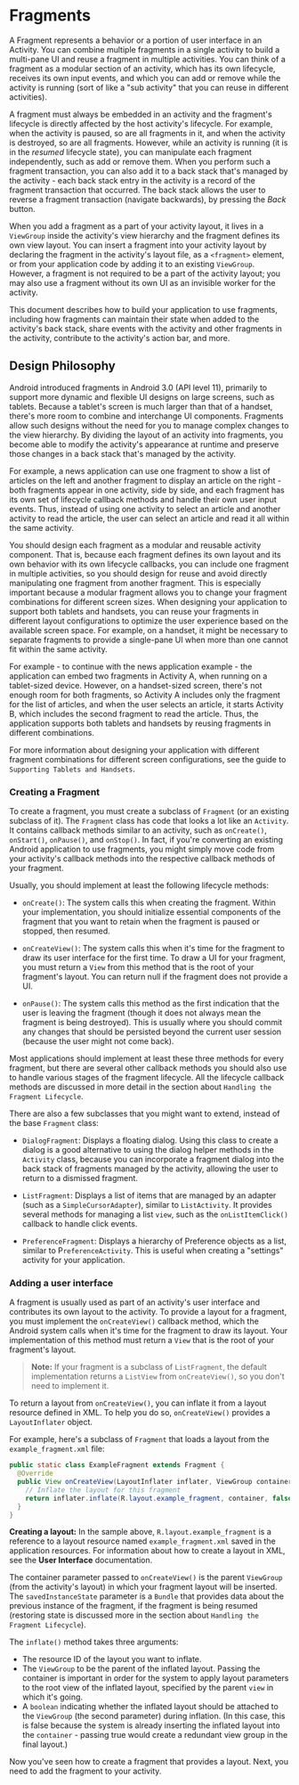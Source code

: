
# Fragments

A Fragment represents a behavior or a portion of user interface in an Activity. 
You can combine multiple fragments in a single activity to build a multi-pane UI 
and reuse a fragment in multiple activities. 
You can think of a fragment as a modular section of an activity, which has its own lifecycle, 
receives its own input events, and which you can add or remove while the activity is running 
(sort of like a "sub activity" that you can reuse in different activities).

A fragment must always be embedded in an activity and the fragment's lifecycle is directly affected 
by the host activity's lifecycle. 
For example, when the activity is paused, so are all fragments in it, 
and when the activity is destroyed, so are all fragments. 
However, while an activity is running (it is in the *resumed* lifecycle state), 
you can manipulate each fragment independently, such as add or remove them. 
When you perform such a fragment transaction, 
you can also add it to a back stack that's managed by the activity - 
each back stack entry in the activity is a record of the fragment transaction that occurred. 
The back stack allows the user to reverse a fragment transaction (navigate backwards), 
by pressing the *Back* button.

When you add a fragment as a part of your activity layout, 
it lives in a `ViewGroup` inside the activity's view hierarchy and the fragment defines its own view layout. 
You can insert a fragment into your activity layout by declaring the fragment in the activity's layout file, 
as a `<fragment>` element, or from your application code by adding it to an existing `ViewGroup`. 
However, a fragment is not required to be a part of the activity layout; 
you may also use a fragment without its own UI as an invisible worker for the activity.

This document describes how to build your application to use fragments, 
including how fragments can maintain their state when added to the activity's back stack, 
share events with the activity and other fragments in the activity, 
contribute to the activity's action bar, and more.

## Design Philosophy

Android introduced fragments in Android 3.0 (API level 11), 
primarily to support more dynamic and flexible UI designs on large screens, such as tablets. 
Because a tablet's screen is much larger than that of a handset, 
there's more room to combine and interchange UI components. 
Fragments allow such designs without the need for you to manage complex changes to the view hierarchy. 
By dividing the layout of an activity into fragments, 
you become able to modify the activity's appearance at runtime and preserve those changes in a back stack 
that's managed by the activity.

For example, a news application can use one fragment to show a list of articles on the left 
and another fragment to display an article on the right - both fragments appear in one activity, side by side, 
and each fragment has its own set of lifecycle callback methods and handle their own user input events. 
Thus, instead of using one activity to select an article and another activity to read the article, 
the user can select an article and read it all within the same activity.

You should design each fragment as a modular and reusable activity component. 
That is, because each fragment defines its own layout and its own behavior with its own lifecycle callbacks, 
you can include one fragment in multiple activities, 
so you should design for reuse and avoid directly manipulating one fragment from another fragment. 
This is especially important because a modular fragment allows you to change your fragment combinations 
for different screen sizes. 
When designing your application to support both tablets and handsets, 
you can reuse your fragments in different layout configurations to optimize the user experience 
based on the available screen space. 
For example, on a handset, it might be necessary to separate fragments to provide a single-pane UI 
when more than one cannot fit within the same activity.

For example - to continue with the news application example - the application 
can embed two fragments in Activity A, when running on a tablet-sized device. 
However, on a handset-sized screen, there's not enough room for both fragments, 
so Activity A includes only the fragment for the list of articles, 
and when the user selects an article, it starts Activity B, 
which includes the second fragment to read the article. 
Thus, the application supports both tablets and handsets by reusing fragments in different combinations.

For more information about designing your application with different fragment combinations 
for different screen configurations, see the guide to `Supporting Tablets and Handsets`.

### Creating a Fragment

To create a fragment, you must create a subclass of `Fragment` (or an existing subclass of it). 
The `Fragment` class has code that looks a lot like an `Activity`. 
It contains callback methods similar to an activity, 
such as `onCreate()`, `onStart()`, `onPause()`, and `onStop()`. 
In fact, if you're converting an existing Android application to use fragments, 
you might simply move code from your activity's callback methods 
into the respective callback methods of your fragment.

Usually, you should implement at least the following lifecycle methods:

- `onCreate()`:  The system calls this when creating the fragment. 
   Within your implementation, you should initialize essential components of the fragment 
   that you want to retain when the fragment is paused or stopped, then resumed.
  
- `onCreateView()`: The system calls this when it's time for the fragment to draw its user interface 
   for the first time. To draw a UI for your fragment, you must return a `View` from this method 
   that is the root of your fragment's layout. You can return null if the fragment does not provide a UI.
   
- `onPause()`: The system calls this method as the first indication that the user is leaving the fragment 
   (though it does not always mean the fragment is being destroyed). 
   This is usually where you should commit any changes that should be persisted 
   beyond the current user session (because the user might not come back).

Most applications should implement at least these three methods for every fragment, 
but there are several other callback methods you should also use to handle 
various stages of the fragment lifecycle. 
All the lifecycle callback methods are discussed in more detail 
in the section about `Handling the Fragment Lifecycle`.

There are also a few subclasses that you might want to extend, instead of the base `Fragment` class:

- `DialogFragment`: Displays a floating dialog. Using this class to create a dialog is a good alternative 
   to using the dialog helper methods in the `Activity` class, 
   because you can incorporate a fragment dialog into the back stack of fragments managed by the activity, 
   allowing the user to return to a dismissed fragment.
   
- `ListFragment`: Displays a list of items that are managed by an adapter (such as a `SimpleCursorAdapter`), 
   similar to `ListActivity`. It provides several methods for managing a list `view`, 
   such as the `onListItemClick()` callback to handle click events.

- `PreferenceFragment`: Displays a hierarchy of Preference objects as a list, similar to P`referenceActivity`. 
   This is useful when creating a "settings" activity for your application. 
    
### Adding a user interface

A fragment is usually used as part of an activity's user interface 
and contributes its own layout to the activity.
To provide a layout for a fragment, you must implement the `onCreateView()` callback method, 
which the Android system calls when it's time for the fragment to draw its layout. 
Your implementation of this method must return a `View` that is the root of your fragment's layout.

> **Note:** If your fragment is a subclass of `ListFragment`, the default implementation 
returns a `ListView` from `onCreateView()`, so you don't need to implement it.

To return a layout from `onCreateView()`, you can inflate it from a layout resource defined in XML. 
To help you do so, `onCreateView()` provides a `LayoutInflater` object.

For example, here's a subclass of `Fragment` that loads a layout from the `example_fragment.xml` file:
```java
public static class ExampleFragment extends Fragment {
  @Override
  public View onCreateView(LayoutInflater inflater, ViewGroup container, Bundle savedInstanceState) {
    // Inflate the layout for this fragment
    return inflater.inflate(R.layout.example_fragment, container, false);
  }
}
```

**Creating a layout:**  In the sample above, `R.layout.example_fragment` is a reference to a layout resource 
named `example_fragment.xml` saved in the application resources. 
For information about how to create a layout in XML, see the **User Interface** documentation.

The container parameter passed to `onCreateView()` is the parent `ViewGroup` (from the activity's layout) 
in which your fragment layout will be inserted. 
The `savedInstanceState` parameter is a `Bundle` that provides data about the previous instance of the fragment, 
if the fragment is being resumed (restoring state is discussed more in the section 
about `Handling the Fragment Lifecycle`).

The `inflate()` method takes three arguments:
- The resource ID of the layout you want to inflate.
- The `ViewGroup` to be the parent of the inflated layout. 
  Passing the container is important in order for the system to apply layout parameters to 
  the root view of the inflated layout, specified by the parent `view` in which it's going.
- A `boolean` indicating whether the inflated layout should be attached to the `ViewGroup` 
  (the second parameter) during inflation. 
  (In this case, this is false because the system is already inserting the inflated layout 
  into the `container` - passing true would create a redundant view group in the final layout.)

Now you've seen how to create a fragment that provides a layout. 
Next, you need to add the fragment to your activity.

